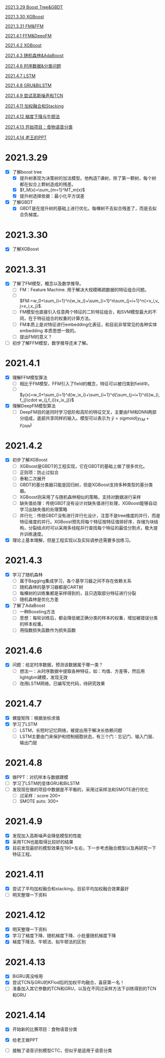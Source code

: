 

[2021.3.29 Boost Tree&GBDT](#2021.3.29)

[2021.3.30 XGBoost](#2021.3.30)

[2021.3.31 FM&FFM](#2021.3.31)

[2021.4.1 FFM&DeepFM](#2021.4.1)

[2021.4.2 XGBoost](#2021.4.2)

[2021.4.3 随机森林&AdaBoost](#2021.4.3)

[2021.4.6 时序数据&分类问题](#2021.4.6)

[2021.4.7 LSTM](#2021.4.7)

[2021.4.8 GRU&BiLSTM](#2021.4.8)

[2021.4.9 尝试高斯噪声和TCN](#2021.4.9)

[2021.4.11 加权融合和Stacking](#2021.4.11)

[2021.4.12 梯度下降与牛顿法](#2021.4.12)

[2021.4.13 开始项目：食物语音分类](#2021.4.13)

[2021.4.14 老王的PPT](#2021.4.14)

# 2021.3.29
 <span id="2021.3.29"></span>

- [x] 了解boost tree
  - [x] 提升树表现为决策树的加法模型。他构造T课树，除了第一颗树，每个树都在拟合上颗树造成的残差。
  - [x] $f_M(x)=\sum_{m=1}^MT_m(x)$
  - [x] 提升树选择依据：最小化平方误差
- [x] 了解GBDT
  - [x] GBDT是在提升树的基础上进行优化。每棵树不去拟合残差了，而是去拟合负梯度。

# 2021.3.30
 <span id="2021.3.30"></span>

- [x] 了解XGBoost 


# 2021.3.31
 <span id="2021.3.31"></span>
 
- [x] 了解了FM模型，概念以及数学推导。
  - [ ] FM：Feature Machine. 用于解决大规模稀疏数据的特征组合问题。
  - [ ] $FM:=w_0+\sum_{i=1}^n{w_ix_i}+\sum_{i=1}^n\sum_{j=i+1}^n{<v_i,v_j>x_i,x_j}$.
  - [ ] FM模型也直接引入任意两个特征的二阶特征组合，和SVM模型最大的不同，在于特征组合的权重的计算方法。
  - [ ] FM本质上是对特征进行embedding化表征，和目前非常常见的各种实体embedding 本质思想一致的。
  - [ ] 提出FM的意义？
- [ ] 初步了解FFM模型，数学推导还未了解。

# 2021.4.1
 <span id="2021.4.1"></span>

- [x] 理解FFM模型算法
  - [ ] 相比于FM模型，FFM引入了field的概念，特征可以被归类到field中。
  - [ ] $y(x)=w_0+\sum_{i=1}^d{w_ix_i}+\sum_{i+1}^d{\sum_{j=i+1}^d{(w_{i,f_j}\cdot w_{j,f_i})x_ix_j}}$
- [x] 理解DeepFM模型算法
  - [ ] DeepFM目的是同时学习低阶和高阶的特征交叉，主要由FM和DNN两部分组成，底部共享同样的输入。模型可以表示为 $\hat{y}=sigmoid(y_{FM}+y_{DNN})$

# 2021.4.2
 <span id="2021.4.2"></span>

 - [x] 初步了解XGBoost
   - [ ] XGBoost是GBDT的工程实现，它在GBDT的基础上做了很多优化。
   - [ ] 正则项：防止过拟合
   - [ ] 泰勒二次展开
   - [ ] GBDT的基分类器只能是回归树，但是XGBoost支持多种类型的基分类器。
   - [ ] XGBoost则采用了与随机森林相似的策略，支持对数据进行采样
   - [ ] 缺失值处理：传统GBDT没有设计对缺失值进行处理，XGBoost能够自动学习出缺失值的处理策略
   - [ ] 并行化：传统GBDT没有进行并行化设计，注意不是tree维度的并行，而是特征维度的并行。XGBoost预先将每个特征按特征值排好序，存储为块结构，分裂结点时可以采用多线程并行查找每个特征的最佳分割点，极大提升训练速度。
 - [x] 理论上基本理解，但是工程实现以及实际调参还需要多加练习。 

# 2021.4.3
 <span id="2021.4.3"></span>

 - [x] 学习了随机森林
   - [ ] 属于Bagging集成学习，各个基学习器之间不存在依赖关系
   - [ ] 随机森林的基学习器都是CART树
   - [ ] 每棵树的训练集都是采样得到的，且只选取部分特征进行分裂
   - [ ] 随机森林是优化方差
 - [x] 了解了AdaBoost 
   - [ ] 一种Boosting方法
   - [ ] 思想：每轮训练后，都会降低被正确分类的样本的权重，增加被错误分类的样本权重。
   - [ ] 用指数损失函数作为损失函数

# 2021.4.6
 <span id="2021.4.6"></span>

 - [x] 问题：给定时序数据，预测该数据属于哪一类？
   - [ ] 想法一：从时序数据中提取各种特征，如：均值、方差等，然后用lightgbm建模，发现无效
   - [ ] 改用LSTM网络，已编写完代码，待研究效果

# 2021.4.7
 <span id="2021.4.7"></span>

 - [x] 螺旋矩阵：根据坐标求值
 - [x] 学习了LSTM
   - [ ] LSTM，长短时记忆网络，被提出用于解决长依赖问题
   - [ ] LSTM主要由门来保护和控制细胞状态，有三个门：忘记门、输入门层、输出门层 

# 2021.4.8
 <span id="2021.4.8"></span>

 - [x] 做PPT：对抗样本与数据建模
 - [ ] 学习了LSTM的变体GRU和BiLSTM
 - [ ] 发现现在做的项目中数据是不平衡的，采用过采样法和SMOTE进行优化
   - [ ] 过采样：score 200+
   - [ ] SMOTE auto: 300+

# 2021.4.9
 <span id="2021.4.9"></span>

 - [x] 发现加入高斯噪声会降低模型的性能
 - [x] 采用TCN也能取得比较好的结果
 - [x] 目前发现最好的模型效果在190+左右，下一步考虑融合模型以及再研究一下特征工程。

# 2021.4.11
 <span id="2021.4.11"></span>

 - [x] 尝试了平均加权融合和stacking，目前平均加权融合效果最好
 - [ ] 明天整理一下资料

# 2021.4.12
 <span id="2021.4.12"></span>

 - [x] 明天整理一下资料
 - [x] 学习了梯度下降、随机梯度下降、小批量随机梯度下降
 - [x] 梯度下降法、牛顿法、拟牛顿法的区别  

# 2021.4.13
 <span id="2021.4.13"></span>

 - [x] BiGRU真没啥用
 - [x] 尝试TCN与GRU的KFlod后的加权平均融合，喜获第一名！
 - [ ] 准备加入其它参数的TCN和GRU，以及在不同过采样方法下训练得到的TCN和GRU 

# 2021.4.14
 <span id="2021.4.14"></span>

 - [x] 开始新的比赛项目：食物语音分类
 - [x] 给老王做PPT
 - [ ] 接触了语音识别模型CTC，但似乎是适用于语音分类





